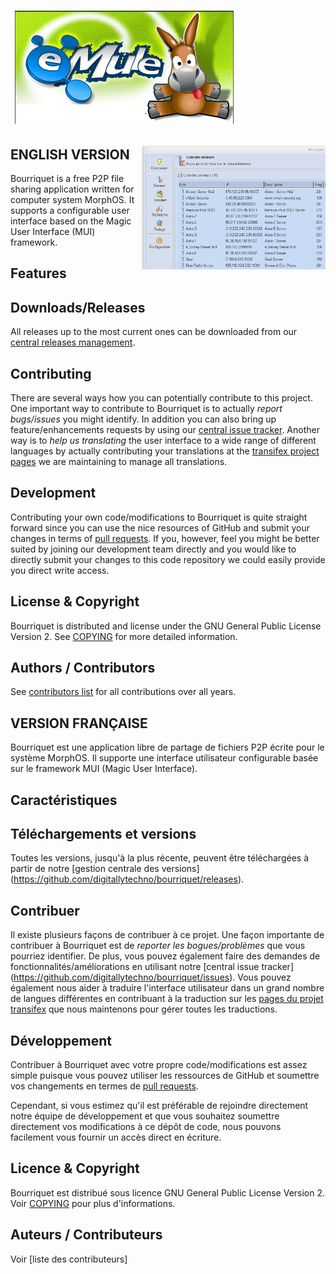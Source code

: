 # &nbsp;![Bourriquet](www/logo.png)
<img src="www/main.png" width=300 align="right" />


## ENGLISH VERSION 

Bourriquet is a free P2P file sharing application written for computer system MorphOS. 
It supports a configurable user interface based on the Magic User Interface (MUI) framework.

## Features



## Downloads/Releases

All releases up to the most current ones can be downloaded from our [central releases management](https://github.com/digitallytechno/bourriquet/releases). 

## Contributing

There are several ways how you can potentially contribute to this project. One important way to contribute to Bourriquet is to actually *report bugs/issues* you might identify. In addition you can also bring up feature/enhancements requests by using our [central issue tracker](https://github.com/digitallytechno/bourriquet/issues). Another way is to *help us translating* the user interface to a wide range of different languages by actually contributing your translations at the [transifex project pages](https://www.transifex.com/ato/bourriquet/) we are maintaining to manage all translations.  

## Development

Contributing your own code/modifications to Bourriquet is quite straight forward since you can use the nice resources of GitHub and submit your changes in terms of [pull requests](https://github.com/digitallytechno/bourriquet/pulls). If you, however, feel you might be better suited by joining our development team directly and you would like to directly submit your changes to this code repository we could easily provide you direct write access.

## License & Copyright

Bourriquet is distributed and license under the GNU General Public License Version 2. See [COPYING](COPYING) for more detailed information.

## Authors / Contributors

See [contributors list](https://github.com/digitallytechno/bourriquet/graphs/contributors) for all contributions over all years.


## VERSION FRANÇAISE ########################################################################################################################


Bourriquet est une application libre de partage de fichiers P2P écrite pour le système MorphOS. Il supporte une interface utilisateur configurable basée sur le framework MUI (Magic User Interface).

## Caractéristiques



## Téléchargements et versions

Toutes les versions, jusqu'à la plus récente, peuvent être téléchargées à partir de notre [gestion centrale des versions] (https://github.com/digitallytechno/bourriquet/releases). 

## Contribuer

Il existe plusieurs façons de contribuer à ce projet. Une façon importante de contribuer à Bourriquet est de *reporter les bogues/problèmes* que vous pourriez identifier. De plus, vous pouvez également faire des demandes de fonctionnalités/améliorations en utilisant notre [central issue tracker] (https://github.com/digitallytechno/bourriquet/issues). Vous pouvez également nous aider à traduire l'interface utilisateur dans un grand nombre de langues différentes en contribuant à la traduction sur les [pages du projet transifex](https://www.transifex.com/ato/bourriquet/) que nous maintenons pour gérer toutes les traductions.  

## Développement

Contribuer à Bourriquet avec votre propre code/modifications est assez simple puisque vous pouvez utiliser les ressources de GitHub et soumettre vos changements en termes de [pull requests](https://github.com/digitallytechno/bourriquet/pulls). 

Cependant, si vous estimez qu'il est préférable de rejoindre directement notre équipe de développement et que vous souhaitez soumettre directement vos modifications à ce dépôt de code, nous pouvons facilement vous fournir un accès direct en écriture.

## Licence & Copyright

Bourriquet est distribué sous licence GNU General Public License Version 2. Voir [COPYING](COPYING) pour plus d'informations.

## Auteurs / Contributeurs

Voir [liste des contributeurs]